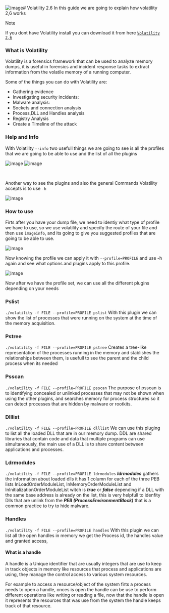![image](https://github.com/MauricioVigo/Cybersecurity/assets/95547003/8f84cc87-8dac-46e4-b032-ef5e77b7b15b)# Volatility 2.6
In this guide we are going to explain how volatility 2,6 works

>[!NOTE]
>If you dont have Volatility install you can download it from here <code>[Volatility 2,6](https://www.volatilityfoundation.org/26)</code>

### What is Volatility
Volatility is a forensics framework that can be used to analyze memory dumps, it is useful in forensics and incident response tasks to extract information from the volatile memory of a running computer.

Some of the things you can do with Volatility are:

- Gathering evidence
- Investigating security incidents:
- Malware analysis:
- Sockets and connection analysis
- Process,DLL and Handles analysis
- Registry Analysis
- Create a Timeline of the attack

###  Help and Info
With Volatility <code>--info</code> two usefull things we are going to see is all the profiles that we are going to be able to use and the list of all the plugins  

![image](https://github.com/MauricioVigo/Cybersecurity/assets/95547003/969a2475-fdfc-4d40-aa9d-b5154c383e86)
![image](https://github.com/MauricioVigo/Cybersecurity/assets/95547003/c72a1e81-3276-48c7-b7b0-1d92093ae152)

<br>

Another way to see the plugins and also the general Commands Volatility accepts is to use <code>-h</code>

![image](https://github.com/MauricioVigo/Cybersecurity/assets/95547003/825dc5bd-e665-4bf0-a44e-5a7be7aa5a9d)

### How to use

Firts after you have your dump file, we need to identiy what type of profile we have to use, so we use volatility and specify the route of your file and then use <code>imageinfo</code>, and its going to give you suggested profiles that are going to be able to use.

![image](https://github.com/MauricioVigo/Cybersecurity/assets/95547003/78dc41a5-449c-4d10-8e5e-aa4e787c15c5)

Now knowing the profile we can apply it with <code>--profile=PROFILE</code> and use -h again and see what options and plugins apply to this profile.

![image](https://github.com/MauricioVigo/Cybersecurity/assets/95547003/7da7dfb1-fc91-4a61-8178-9c158d352205)

Now after we have the profile set, we can use all the different plugins depending on your needs

### Pslist

`./volatility -f FILE --profile=PROFILE pslist` With this plugin we can show the list of processes that were running on the system at the time of the memory acquisition.

### Pstree

`./volatility -f FILE --profile=PROFILE pstree` Creates a tree-like representation of the processes running in the memory and stablishes the relationships between them, is usefull to see the parent and the child process when its needed 

### Psscan
`./volatility -f FILE --profile=PROFILE psscan` The purpose of psscan is to identifying concealed or unlinked processes that may not be shown when using the other plugins, and searches memory for process structures so it can detect processes that are hidden by malware or rootkits.

### Dlllist 

`./volatility -f FILE --profile=PROFILE dlllist`  We can use this pluging to list all the loaded DLL that are in our memory dump. DDL are shared libraries that contain code and data that multiple programs can use simultaneously, the main use of a DLL is to share content between applications and processes.

### Ldrmodules 

`./volatility -f FILE --profile=PROFILE ldrmodules` ***ldrmodules*** gathers the information about loaded dlls it has 1 column for each of the three PEB lists InLoadOrderModuleList, InMemoryOrderModuleList and InInitializationOrderModuleList  witch is ***true*** or ***false*** depending if a DLL with the same base address is already on the list, this is very helpfull to idenfity Dlls that are unlink from the ***PEB (ProcessEnvironmentBlock)*** that is a common practice to try to hide malware.

### Handles

`./volatility -f FILE --profile=PROFILE handles` With this plugin we can list all the open handles in memory we get the Process id, the handles value and granted access, 

#### What is a handle
A handle is a Unique identifier that are usually integers that are use to keep in track objects in memory like resources that process and applications are using, they manage the control access to various system resources.

For example to access a resource/object of the system firts a process needs to open a handle, onces is open the handle can be use to perform different operations like writing or reading a file, now that the handle is open it represents the resources that was use from the system the handle keeps track of that resource. 

